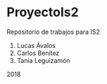 # ProyectoIs2
Repositorio de trabajos para IS2

1. Lucas Ávalos
2. Carlos Benítez
3. Tania Leguizamón

2018

